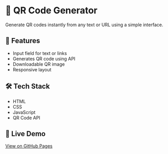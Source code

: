 # 🔳 QR Code Generator

Generate QR codes instantly from any text or URL using a simple interface.

## 🔧 Features
- Input field for text or links
- Generates QR code using API
- Downloadable QR image
- Responsive layout

## 🛠️ Tech Stack
- HTML
- CSS
- JavaScript
- QR Code API

## 🚀 Live Demo
[View on GitHub Pages](https://zain-code11.github.io/QR-Code-Generator)
